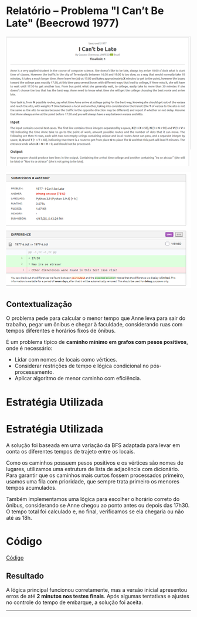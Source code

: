 # Relatório – Problema "I Can’t Be Late" (Beecrowd 1977)

![questao_icantbelate](../../assets/lista1/icant_1977/icantbelate.png)

![erro_icantbelate](../../assets/lista1/icant_1977/icantbelate_erro.png)

## Contextualização

O problema pede para calcular o menor tempo que Anne leva para sair do trabalho, pegar um ônibus e chegar à faculdade, considerando ruas com tempos diferentes e horários fixos de ônibus.

É um problema típico de **caminho mínimo em grafos com pesos positivos**, onde é necessário:
- Lidar com nomes de locais como vértices.
- Considerar restrições de tempo e lógica condicional no pós-processamento.
- Aplicar algoritmo de menor caminho com eficiência.

# Estratégia Utilizada

# Estratégia Utilizada

A solução foi baseada em uma variação da BFS adaptada para levar em conta os diferentes tempos de trajeto entre os locais. 

Como os caminhos possuem pesos positivos e os vértices são nomes de lugares, utilizamos uma estrutura de lista de adjacência com dicionário. Para garantir que os caminhos mais curtos fossem processados primeiro, usamos uma fila com prioridade, que sempre trata primeiro os menores tempos acumulados.

Também implementamos uma lógica para escolher o horário correto do ônibus, considerando se Anne chegou ao ponto antes ou depois das 17h30. O tempo total foi calculado e, no final, verificamos se ela chegaria ou não até as 18h.


# Código

[Código](1977-icantbelate.py)

## Resultado

A lógica principal funcionou corretamente, mas a versão inicial apresentou erros de até **2 minutos nos testes finais**. Após algumas tentativas e ajustes no controle do tempo de embarque, a solução foi aceita.


---
